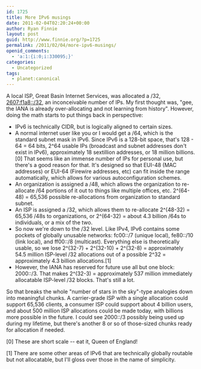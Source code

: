 ```yaml
---
id: 1725
title: More IPv6 musings
date: 2011-02-04T02:20:24+00:00
author: Ryan Finnie
layout: post
guid: http://www.finnie.org/?p=1725
permalink: /2011/02/04/more-ipv6-musings/
openid_comments:
  - 'a:1:{i:0;i:330095;}'
categories:
  - Uncategorized
tags:
  - planet:canonical
---
```

A local ISP, Great Basin Internet Services, was allocated a /32, [2607:f1a8::/32](http://whois.arin.net/rest/net/NET6-2607-F1A8-1), an inconceivable number of IPs. My first thought was, "gee, the IANA is already over-allocating and not learning from history". However, doing the math starts to put things back in perspective:

  * IPv6 is technically CIDR, but is logically aligned to certain sizes.
  * A normal internet user like you or I would get a /64, which is the standard subnet mask in IPv6. Since IPv6 is a 128-bit space, that's 128 - 64 = 64 bits, 2^64 usable IPs (broadcast and subnet addresses don't exist in IPv6), approximately 18 sextillion addresses, or 18 million billions.[0] That seems like an immense number of IPs for personal use, but there's a good reason for that. It's designed so that EUI-48 (MAC addresses) or EUI-64 (Firewire addresses, etc) can fit inside the range automatically, which allows for various autoconfiguration schemes.
  * An organization is assigned a /48, which allows the organization to re-allocate /64 portions of it out to things like multiple offices, etc. 2^(64-48) = 65,536 possible re-allocations from organization to standard subnet.
  * An ISP is assigned a /32, which allows them to re-allocate 2^(48-32) = 65,536 /48s to organizations, or 2^(64-32) = about 4.3 billion /64s to individuals, or a mix of the two.
  * So now we're down to the /32 level. Like IPv4, IPv6 contains some pockets of globally unusable networks: fc00::/7 (unique local), fe80::/10 (link local), and ff00::/8 (multicast). Everything else is theoretically usable, so we lose 2^(32-7) + 2^(32-10) + 2^(32-8) = approximately 54.5 million ISP-level /32 allocations out of a possible 2^32 = approximately 4.3 billion allocations.[1]
  * However, the IANA has reserved for future use all but one block: 2000::/3. That makes 2^(32-3) = approximately 537 million immediately allocatable ISP-level /32 blocks. That's still a lot.

So that breaks the whole "number of stars in the sky"-type analogies down into meaningful chunks. A carrier-grade ISP with a single allocation could support 65,536 clients, a consumer ISP could support about 4 billion users, and about 500 million ISP allocations could be made today, with billions more possible in the future. I could see 2000::/3 possibly being used up during my lifetime, but there's another 8 or so of those-sized chunks ready for allocation if needed.

[0] These are short scale -- eat it, Queen of England!
  
[1] There are some other areas of IPv6 that are technically globally routable but not allocatable, but I'll gloss over those in the name of simplicity.

